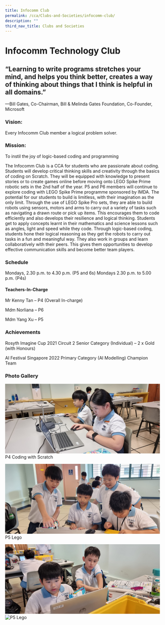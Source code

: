 ```yaml
---
title: Infocomm Club
permalink: /cca/Clubs-and-Societies/infocomm-club/
description: ""
third_nav_title: Clubs and Societies
---
```

# **Infocomm Technology Club**

## “Learning to write programs stretches your mind, and helps you think better, creates a way of thinking about things that I think is helpful in all domains.”
—Bill Gates, Co-Chairman, Bill & Melinda Gates Foundation, Co-Founder, Microsoft


### Vision:
Every Infocomm Club member a logical problem solver. 

### Mission:
To instil the joy of logic-based coding and programming 

The Infocomm Club is a CCA for students who are passionate about coding. Students will develop critical thinking skills and creativity through the basics of coding on Scratch. They will be equipped with knowledge to present stories or to create games online before moving onto LEGO Spike Prime robotic sets in the 2nd half of the year. 
P5 and P6 members will continue to explore coding with LEGO Spike Prime programme sponsored by IMDA. The potential for our students to build is limitless, with their imagination as the only limit. Through the use of LEGO Spike Pro sets, they are able to build robots using sensors, motors and arms to carry out a variety of tasks such as navigating a drawn route or pick up items. This encourages them to code efficiently and also develops their resilience and logical thinking. Students get to apply concepts learnt in their mathematics and science lessons such as angles, light and speed while they code.
Through logic-based coding, students hone their logical reasoning as they get the robots to carry out tasks in a fun and meaningful way. They also work in groups and learn collaboratively with their peers. This gives them opportunities to develop effective communication skills and become better team players.


### Schedule

Mondays, 2.30 p.m. to 4.30 p.m. (P5 and 6s)
Mondays 2.30 p.m. to 5.00 p.m. (P4s)

#### Teachers-In-Charge
Mr Kenny Tan – P4 (Overall In-charge)

Mdm Norliana – P6

Mdm Yang Xu – P5

### Achievements
Rosyth Imagine Cup 2021 Circuit 2
Senior Category (Individual) – 2 x Gold (with Honours)

AI Festival Singapore 2022
Primary Category (AI Modelling) Champion Team

### Photo Gallery

![P4 Coding with Scratch ](/images/p4%20coding%20with%20scratch%203.jpg)
P4 Coding with Scratch

![P5 Lego](/images/Infocomm/p5%20coding%202.jpg)
P5 Lego

![](/images/Infocomm/p5%20coding%203.jpg)
![P5 Lego ]()

